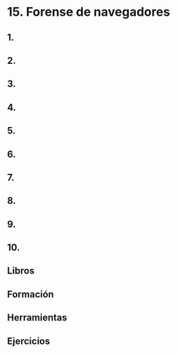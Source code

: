 # 15. Forense de navegadores

## 1. 

## 2.

## 3.

## 4. 

## 5. 

## 6. 

## 7. 

## 8. 

## 9.

## 10. 

## Libros

## Formación

## Herramientas

## Ejercicios
